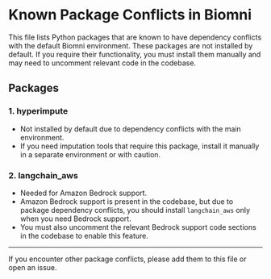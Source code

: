 # Known Package Conflicts in Biomni

This file lists Python packages that are known to have dependency conflicts with the default Biomni environment. These packages are not installed by default. If you require their functionality, you must install them manually and may need to uncomment relevant code in the codebase.

## Packages

### 1. hyperimpute
- Not installed by default due to dependency conflicts with the main environment.
- If you need imputation tools that require this package, install it manually in a separate environment or with caution.

### 2. langchain_aws
- Needed for Amazon Bedrock support.
- Amazon Bedrock support is present in the codebase, but due to package dependency conflicts, you should install `langchain_aws` only when you need Bedrock support.
- You must also uncomment the relevant Bedrock support code sections in the codebase to enable this feature.

---

If you encounter other package conflicts, please add them to this file or open an issue.
